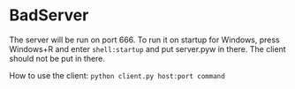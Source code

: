 # BadServer
The server will be run on port 666. To run it on startup for Windows, press Windows+R and enter `shell:startup` and put server.pyw in there. The client should not be put in there.

How to use the client: `python client.py host:port command`
